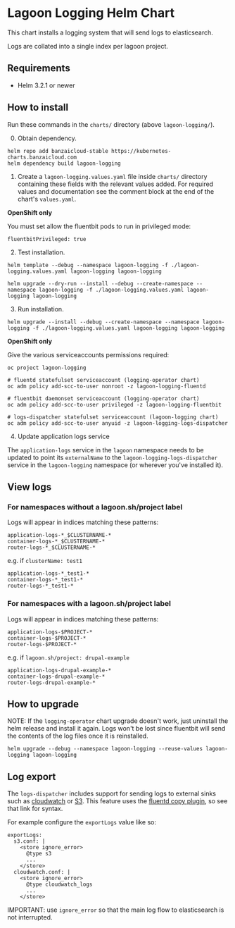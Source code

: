 # Lagoon Logging Helm Chart

This chart installs a logging system that will send logs to elasticsearch.

Logs are collated into a single index per lagoon project.

## Requirements

- Helm 3.2.1 or newer

## How to install

Run these commands in the `charts/` directory (above `lagoon-logging/`).

0. Obtain dependency.

```
helm repo add banzaicloud-stable https://kubernetes-charts.banzaicloud.com
helm dependency build lagoon-logging
```

1. Create a `lagoon-logging.values.yaml` file inside `charts/` directory containing these fields with the relevant values added.
   For required values and documentation see the comment block at the end of the chart's `values.yaml`.

**OpenShift only**

You must set allow the fluentbit pods to run in privileged mode:

```
fluentbitPrivileged: true
```

2. Test installation.

```
helm template --debug --namespace lagoon-logging -f ./lagoon-logging.values.yaml lagoon-logging lagoon-logging
```

```
helm upgrade --dry-run --install --debug --create-namespace --namespace lagoon-logging -f ./lagoon-logging.values.yaml lagoon-logging lagoon-logging
```

3. Run installation.

```
helm upgrade --install --debug --create-namespace --namespace lagoon-logging -f ./lagoon-logging.values.yaml lagoon-logging lagoon-logging
```

**OpenShift only**

Give the various serviceaccounts permissions required:
```
oc project lagoon-logging

# fluentd statefulset serviceaccount (logging-operator chart)
oc adm policy add-scc-to-user nonroot -z lagoon-logging-fluentd

# fluentbit daemonset serviceaccount (logging-operator chart)
oc adm policy add-scc-to-user privileged -z lagoon-logging-fluentbit

# logs-dispatcher statefulset serviceaccount (lagoon-logging chart)
oc adm policy add-scc-to-user anyuid -z lagoon-logging-logs-dispatcher
```

4. Update application logs service

The `application-logs` service in the `lagoon` namespace needs to be updated to point its `externalName` to the `lagoon-logging-logs-dispatcher` service in the `lagoon-logging` namespace (or wherever you've installed it).

## View logs

### For namespaces without a lagoon.sh/project label

Logs will appear in indices matching these patterns:

```
application-logs-*_$CLUSTERNAME-*
container-logs-*_$CLUSTERNAME-*
router-logs-*_$CLUSTERNAME-*
```

e.g. if `clusterName: test1`

```
application-logs-*_test1-*
container-logs-*_test1-*
router-logs-*_test1-*
```

### For namespaces with a lagoon.sh/project label

Logs will appear in indices matching these patterns:

```
application-logs-$PROJECT-*
container-logs-$PROJECT-*
router-logs-$PROJECT-*
```

e.g. if `lagoon.sh/project: drupal-example`

```
application-logs-drupal-example-*
container-logs-drupal-example-*
router-logs-drupal-example-*
```

## How to upgrade

NOTE: If the `logging-operator` chart upgrade doesn't work, just uninstall the helm release and install it again. Logs won't be lost since fluentbit will send the contents of the log files once it is reinstalled.

```
helm upgrade --debug --namespace lagoon-logging --reuse-values lagoon-logging lagoon-logging
```

## Log export

The `logs-dispatcher` includes support for sending logs to external sinks such as [cloudwatch](https://github.com/fluent-plugins-nursery/fluent-plugin-cloudwatch-logs) or [S3](https://docs.fluentd.org/output/s3).
This feature uses the [fluentd copy plugin](https://docs.fluentd.org/output/copy), so see that link for syntax.

For example configure the `exportLogs` value like so:

```
exportLogs:
  s3.conf: |
    <store ignore_error>
      @type s3
      ...
    </store>
  cloudwatch.conf: |
    <store ignore_error>
      @type cloudwatch_logs
      ...
    </store>
```

IMPORTANT: use `ignore_error` so that the main log flow to elasticsearch is not interrupted.
